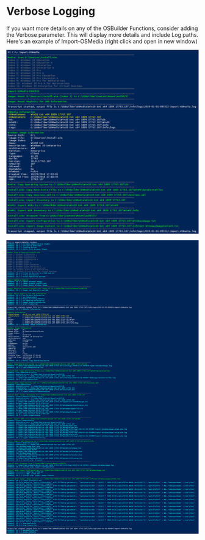 # Verbose Logging

If you want more details on any of the OSBuilder Functions, consider adding the Verbose parameter.  This will display more details and include Log paths.  Here's an example of Import-OSMedia \(right click and open in new window\)

![Import-OSMedia](../../../.gitbook/assets/2019-01-01_10-02-28.png)

![Import-OSMedia -Verbose](../../../.gitbook/assets/2019-01-01_10-03-39.png)

